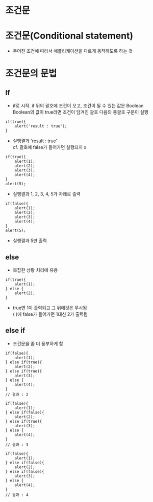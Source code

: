 조건문
======
# 조건문(Conditional statement)
* 주어진 조건에 따라서 애플리케이션을 다르게 동작하도록 하는 것

# 조건문의 문법
## If
* if로 시작. if 뒤의 괄호에 조건이 오고, 조건이 될 수 있는 값은 Boolean   
Boolean의 값이 true라면 조건이 담겨진 괄호 다음의 중괄호 구문이 실행

```
if(true){
    alert('result : true');
}
```
* 실행결과 'result : true'   
cf. 괄호에 false가 들어가면 실행되지 x
```
if(true){
    alert(1);
    alert(2);
    alert(3);
    alert(4);
}
alert(5);
```
* 실행결과 1, 2, 3, 4, 5가 차례로 출력

```
if(false){
    alert(1);
    alert(2);
    alert(3);
    alert(4);
}
alert(5);
```
* 실행결과 5만 출력

## else
* 복잡한 상황 처리에 유용
```
if(true){
    alert(1);
} else {
    alert(2);
}
```
* true면 1이 출력되고 그 뒤에것은 무시됨   
( )에 false가 들어가면 1대신 2가 출력됨

## else if
* 조건문을 좀 더 풍부하게 함
```
if(false){
    alert(1);
} else if(true){
    alert(2);
} else if(true){
    alert(3);
} else {
    alert(4);
}
// 결과 : 2
```
```
if(false){
    alert(1);
} else if(false){
    alert(2);
} else if(true){
    alert(3);
} else {
    alert(4);
}
// 결과 : 3
```
```
if(false){
    alert(1);
} else if(false){
    alert(2);
} else if(false){
    alert(3);
} else {
    alert(4);
}
// 결과 : 4
```
